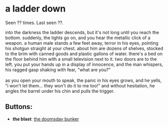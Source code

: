 # a ladder down

Seen ?? times. Last seen ??.

into the darkness the ladder descends, but it's not long until you reach the bottom. suddenly, the lights go on, and you hear the metallic click of a weapon. a human male stands a few feet away, terror in his eyes, pointing his shotgun straight at your chest. about him are dozens of shelves, stocked to the brim with canned goods and plastic gallons of water. there's a bed on the floor behind him with a small television next to it. two doors are to the left. you put your hands up in a display of innocence, and the man whispers, his ragged gasp shaking with fear, "what are you?"<br /><br />as you open your mouth to speak, the panic in his eyes grows, and he yells, "i won't let them... they won't do it to me too!" and without hesitation, he angles the barrel under his chin and pulls the trigger.

## Buttons:

- **the blast**: [the doomsday bunker](the-doomsday-bunker-kmepfl.md)
